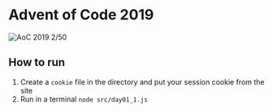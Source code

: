 # Advent of Code 2019
![AoC 2019 2/50](https://img.shields.io/badge/AoC%202019-2%2F50-orange)

## How to run
1. Create a `cookie` file in the directory and put your session cookie from the site
2. Run in a terminal `node src/day01_1.js`